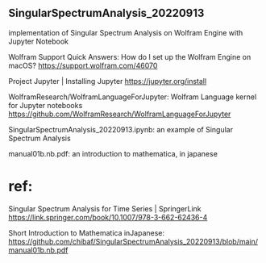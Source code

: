 ## SingularSpectrumAnalysis_20220913



implementation of Singular Spectrum Analysis on Wolfram Engine with Jupyter Notebook


Wolfram Support Quick Answers: How do I set up the Wolfram Engine on macOS? https://support.wolfram.com/46070


Project Jupyter | Installing Jupyter https://jupyter.org/install


WolframResearch/WolframLanguageForJupyter: Wolfram Language kernel for Jupyter notebooks https://github.com/WolframResearch/WolframLanguageForJupyter


SingularSpectrumAnalysis_20220913.ipynb: an example of Singular Spectrum Analysis

manual01b.nb.pdf: an introduction to mathematica, in japanese


# ref:


Singular Spectrum Analysis for Time Series | SpringerLink https://link.springer.com/book/10.1007/978-3-662-62436-4

Short Introduction to Mathematica inJapanese: https://github.com/chibaf/SingularSpectrumAnalysis_20220913/blob/main/manual01b.nb.pdf
